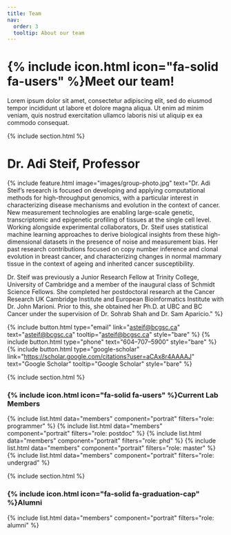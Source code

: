```yaml
---
title: Team
nav:
  order: 3
  tooltip: About our team
---
```


# {% include icon.html icon="fa-solid fa-users" %}Meet our team!

Lorem ipsum dolor sit amet, consectetur adipiscing elit, sed do eiusmod tempor
incididunt ut labore et dolore magna aliqua. Ut enim ad minim veniam, quis
nostrud exercitation ullamco laboris nisi ut aliquip ex ea commodo consequat.

{% include section.html %}

# **Dr. Adi Steif**, Professor
{%
  include feature.html
  image="images/group-photo.jpg"
  text="Dr. Adi Steif’s research is focused on developing and applying computational methods for high-throughput genomics, with a particular interest in characterizing disease mechanisms and evolution in the context of cancer. New measurement technologies are enabling large-scale genetic, transcriptomic and epigenetic profiling of tissues at the single cell level. Working alongside experimental collaborators, Dr. Steif uses statistical machine learning approaches to derive biological insights from these high-dimensional datasets in the presence of noise and measurement bias. Her past research contributions focused on copy number inference and clonal evolution in breast cancer, and characterizing changes in normal mammary tissue in the context of ageing and inherited cancer susceptibility.
  
  Dr. Steif was previously a Junior Research Fellow at Trinity College, University of Cambridge and a member of the inaugural class of Schmidt Science Fellows. She completed her postdoctoral research at the Cancer Research UK Cambridge Institute and European Bioinformatics Institute with Dr. John Marioni. Prior to this, she obtained her Ph.D. at UBC and BC Cancer under the supervision of Dr. Sohrab Shah and Dr. Sam Aparicio."
%}


{%
  include button.html
  type="email"
  link="asteif@bcgsc.ca"
  text="asteif@bcgsc.ca"
  tooltip="asteif@bcgsc.ca"
  style="bare"
%}
{%
  include button.html
  type="phone"
  text="604–707–5900"
  style="bare"
%}
{%
  include button.html
  type="google-scholar"
  link="https://scholar.google.com/citations?user=aCAx8r4AAAAJ"
  text="Google Scholar"
  tooltip="Google Scholar"
  style="bare"
%}

{% include section.html %}

### {% include icon.html icon="fa-solid fa-users" %}Current Lab Members

{% include list.html data="members" component="portrait" filters="role: programmer" %}
{% include list.html data="members" component="portrait" filters="role: postdoc" %}
{% include list.html data="members" component="portrait" filters="role: phd" %}
{% include list.html data="members" component="portrait" filters="role: master" %}
{% include list.html data="members" component="portrait" filters="role: undergrad" %}


{% include section.html %}
### {% include icon.html icon="fa-solid fa-graduation-cap" %}Alumni 

{% include list.html data="members" component="portrait" filters="role: alumni" %}

